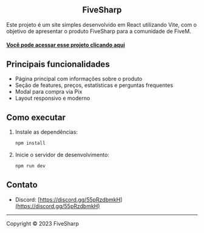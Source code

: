 <h2 align="center">FiveSharp</h2>

Este projeto é um site simples desenvolvido em React utilizando Vite, com o objetivo de apresentar o produto FiveSharp para a comunidade de FiveM.

<h4><a href="https://fiveguard-reactjs.vercel.app/">Você pode acessar esse projeto clicando aqui</a></h3>

## Principais funcionalidades

- Página principal com informações sobre o produto
- Seção de features, preços, estatísticas e perguntas frequentes
- Modal para compra via Pix
- Layout responsivo e moderno

## Como executar

1. Instale as dependências:
   ```sh
   npm install
   ```
2. Inicie o servidor de desenvolvimento:
   ```sh
   npm run dev
   ```

## Contato

- Discord: [https://discord.gg/55pRzdbmkH](https://discord.gg/55pRzdbmkH)

---
Copyright © 2023 FiveSharp
